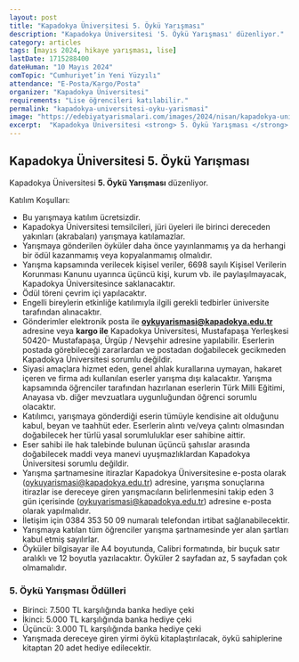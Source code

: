 ```yaml
---
layout: post
title: "Kapadokya Üniversitesi 5. Öykü Yarışması"
description: "Kapadokya Üniversitesi '5. Öykü Yarışması' düzenliyor."
category: articles
tags: [mayıs 2024, hikaye yarışması, lise]
lastDate: 1715288400
dateHuman: "10 Mayıs 2024"
comTopic: "Cumhuriyet’in Yeni Yüzyılı"
attendance: "E-Posta/Kargo/Posta"
organizer: "Kapadokya Üniversitesi"
requirements: "Lise öğrencileri katılabilir."
permalink: "kapadokya-universitesi-oyku-yarismasi"
image: "https://edebiyatyarismalari.com/images/2024/nisan/kapadokya-universitesi-oyku-yarismasi.jpg"
excerpt:  "Kapadokya Üniversitesi <strong> 5. Öykü Yarışması </strong> düzenliyor."
---
```


## Kapadokya Üniversitesi 5. Öykü Yarışması
Kapadokya Üniversitesi **5. Öykü Yarışması** düzenliyor.  

Katılım Koşulları:
- Bu yarışmaya katılım ücretsizdir.
- Kapadokya Üniversitesi temsilcileri, jüri üyeleri ile birinci dereceden yakınları (akrabaları) yarışmaya katılamazlar.
- Yarışmaya gönderilen öyküler daha önce yayınlanmamış ya da herhangi bir ödül kazanmamış veya kopyalanmamış olmalıdır.
- Yarışma kapsamında verilecek kişisel veriler, 6698 sayılı Kişisel Verilerin Korunması Kanunu uyarınca üçüncü kişi, kurum vb. ile paylaşılmayacak, Kapadokya Üniversitesince saklanacaktır.
- Ödül töreni çevrim içi yapılacaktır.
- Engelli bireylerin etkinliğe katılımıyla ilgili gerekli tedbirler üniversite tarafından alınacaktır.
- Gönderimler elektronik posta ile **oykuyarismasi@kapadokya.edu.tr** adresine veya **kargo ile** Kapadokya Üniversitesi, Mustafapaşa Yerleşkesi 50420- Mustafapaşa, Ürgüp / Nevşehir adresine yapılabilir. Eserlerin postada görebileceği zararlardan ve postadan doğabilecek gecikmeden Kapadokya Üniversitesi sorumlu değildir. 
- Siyasi amaçlara hizmet eden, genel ahlak kurallarına uymayan, hakaret içeren ve firma adı kullanılan eserler yarışma dışı kalacaktır. Yarışma kapsamında öğrenciler tarafından hazırlanan eserlerin Türk Milli Eğitimi, Anayasa vb. diğer mevzuatlara uygunluğundan öğrenci sorumlu olacaktır.
- Katılımcı, yarışmaya gönderdiği eserin tümüyle kendisine ait olduğunu kabul, beyan ve taahhüt eder. Eserlerin alıntı ve/veya çalıntı olmasından doğabilecek her türlü yasal sorumluluklar eser sahibine aittir.
- Eser sahibi ile hak talebinde bulunan üçüncü şahıslar arasında doğabilecek maddi veya manevi uyuşmazlıklardan Kapadokya Üniversitesi sorumlu değildir.
- Yarışma şartnamesine itirazlar Kapadokya Üniversitesine e-posta olarak (oykuyarismasi@kapadokya.edu.tr) adresine, yarışma sonuçlarına itirazlar ise dereceye giren yarışmacıların belirlenmesini takip eden 3 gün içerisinde (oykuyarismasi@kapadokya.edu.tr) adresine e-posta olarak yapılmalıdır.
- İletişim için 0384 353 50 09 numaralı telefondan irtibat sağlanabilecektir.
- Yarışmaya katılan tüm öğrenciler yarışma şartnamesinde yer alan şartları kabul etmiş sayılırlar.
- Öyküler bilgisayar ile A4 boyutunda, Calibri formatında, bir buçuk satır aralıklı ve 12 boyutla yazılacaktır. Öyküler 2 sayfadan az, 5 sayfadan çok olmamalıdır.


### 5. Öykü Yarışması Ödülleri
- Birinci: 7.500 TL karşılığında banka hediye çeki
- İkinci: 5.000 TL karşılığında banka hediye çeki
- Üçüncü: 3.000 TL karşılığında banka hediye çeki
- Yarışmada dereceye giren yirmi öykü kitaplaştırılacak, öykü sahiplerine kitaptan 20 adet hediye edilecektir. 
